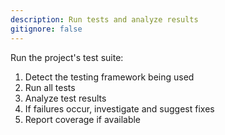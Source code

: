 ```yaml
---
description: Run tests and analyze results
gitignore: false
---
```


Run the project's test suite:
1. Detect the testing framework being used
2. Run all tests
3. Analyze test results
4. If failures occur, investigate and suggest fixes
5. Report coverage if available
